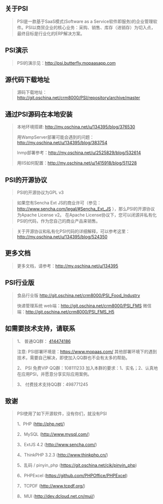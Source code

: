 关于PSI
-------------
>PSI是一款基于SaaS模式(Software as a Service软件即服务)的企业管理软件。PSI以商贸企业的核心业务：采购、销售、库存（进销存）为切入点，最终目标是行业化的ERP解决方案。
>

PSI演示
-------------
>PSI的演示见：http://psi.butterfly.mopaasapp.com


源代码下载地址
-------------
>源码下载地址：http://git.oschina.net/crm8000/PSI/repository/archive/master

通过PSI源码在本地安装
-------------
> 本地环境搭建: http://my.oschina.net/u/134395/blog/376530
> 
> 用WampServer部署可能会遇到的问题：http://my.oschina.net/u/134395/blog/383754
> 
> lnmp部署参考：http://my.oschina.net/u/2525829/blog/532614
> 
> 用IIS如何配置：http://my.oschina.net/u/1415918/blog/511228

PSI的开源协议
-------------
>PSI的开源协议为GPL v3

>如果您有Sencha Ext JS的商业许可（参见： http://www.sencha.com/legal/#Sencha_Ext_JS ），那么PSI的开源协议为Apache License v2。
>在Apache License协议下，您可以闭源并私有化PSI的代码，作为您自己的商业产品来销售。

>
>关于开源协议和私有化PSI代码的详细解释，可以参考这里：http://my.oschina.net/u/134395/blog/524350

更多文档
-------------
> 更多文档，请参考：http://my.oschina.net/u/134395


PSI行业版
-------------
> 食品行业版   http://git.oschina.net/crm8000/PSI_Food_Industry
>
> 快递管理系统 
> web端：http://git.oschina.net/crm8000/PSI_FMS
> 微信端：http://git.oschina.net/crm8000/PSI_FMS_H5

如需要技术支持，请联系
-------------
>1、 普通QQ群： <a target="_blank" href="http://shang.qq.com/wpa/qunwpa?idkey=64808ce24f2a3186ccb1f37aad9ed591bcc4fb257d09749753aca98c6c73e400">414474186</a>
>
> 注意:
> PSI部署环境是：https://www.mopaas.com/
> 其他部署环境下的遇到技术，需要自己解决，即使加入QQ群也不会有太多的帮助。
>
>2、 PSI 免费VIP QQ群：108111233
> 加入本群的要求：1、实名；2、认真地在应用PSI，并愿意分享实际应用案例。
>
>3、 付费技术支持QQ群：498771245

致谢
-------------
>PSI使用了如下开源软件，没有你们，就没有PSI
> 
>1、PHP (http://php.net/)
>
>2、MySQL (http://www.mysql.com/)
>
>3、ExtJS 4.2 (http://www.sencha.com/)
>
>4、ThinkPHP 3.2.3 (http://www.thinkphp.cn/)
>
>5、乱码 / pinyin_php (https://git.oschina.net/cik/pinyin_php)
>
>6、PHPExcel (https://github.com/PHPOffice/PHPExcel)
>
>7、TCPDF (http://www.tcpdf.org/)
>
>8、MUI (http://dev.dcloud.net.cn/mui/)